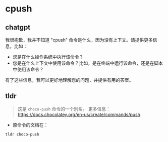 # cpush 
## chatgpt 
我很抱歉，我并不知道 "cpush" 命令是什么，因为没有上下文。请提供更多信息，比如：

- 您是在什么操作系统中执行该命令？
- 您是在什么上下文中使用该命令？比如，是在终端中运行该命令，还是在脚本中使用该命令？

有了这些信息，我可以更好地理解您的问题，并提供有用的答案。 

## tldr 
 
> 这是 `choco-push` 命令的一个别名。
> 更多信息：<https://docs.chocolatey.org/en-us/create/commands/push>.

- 原命令的文档在：

`tldr choco-push`
